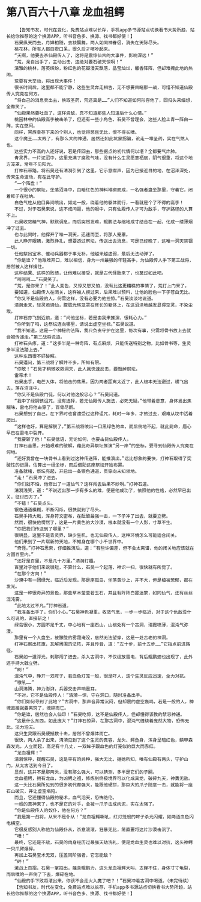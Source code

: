 # 第八百六十八章 龙血祖鳄
        【告知书友，时代在变化，免费站点难以长存，手机app多书源站点切换看书大势所趋，站长给你推荐的这个换源APP，听书音色多、换源、找书都好使！】
       石昊纵天而去，月婵相随，衣袂飘舞，两人如同神眷侣，消失在天际尽头。
       桃花林，所有人都目瞪口呆，很久后才喧吵起来。
       “天啊，他要去杀仙殿传人了，这将是震惊仙古的大事件，影响深远！”
       “荒，亲自出手了，主动出击，这绝对要石破天惊啊！”
       清雅的桃林，落英缤纷，粉红色的花瓣漫天飘落，晶莹灿烂，馨香阵阵，但却难掩此地的热闹。
       荒要有大举动，将出现大事件！
       很长时间后，这里都不能宁静，这些生灵奔走相告，无不想要目睹那一战，可惜不知道仙殿传人究竟在何方。
       “将自己的消息卖出去，换取圣药，荒还真是……”人们不知道如何形容他了，回归头来细想，全都笑了。
       “仙殿果然要吐血了，这样资敌，真不知道那些人知道后什么心情。”
       桃园林中的仙殿高手被击杀了，但还有一些小角色，石昊不曾理会，这些人脸上青一阵白一阵，实在憋闷。
       同样，冥族幸存下来的个别人，也觉得憋屈无比，恨不得长啸。
       这个魔王……太贱了，有那么大的神通，居然还如此坑蒙拐骗，讹走一堆圣药，实在气煞人也。
       这些实力不高的人还好说，若是传回去，那些据点的初代情何以堪？全都要气炸肺。
       青灵界，一片泥沼中，这里充满了腐败气味，没有什么生灵愿意栖居，阴气很重，将这个地方笼罩，常年不见阳光。
       打神石带路，将石昊还有清漪引到了这里。它示意噤声，因为已接近目的地，在沼泽深处，传来生命波动，有在此守护。
       “一个阵盘！”
       一个很小的祭坛，坐落沼泽中，由暗红色的神料堆砌而成，一名强者盘坐那里，守着它，闭着眸子在吐纳。
       白色气柱从他口鼻间喷出，如龙一般，绕着他的躯体而行，一看就是个了不得的高手！
       不过，对于石昊来说，这不成问题，他的眼中，只有仙殿传人才可为敌手，守护路径的人算不上。
       石昊收敛精气神，默默调息，而后突然发难，鲲鹏法与缩地成寸结合在一起，化成一缕薄烟冲了过去。
       也与此同时，他撑开了唯一洞天，迅速而至，将那人笼罩。
       此人睁开眼睛，激烈挣扎，想要透过祭坛，传送出去消息，可是已经晚了，这唯一洞天禁锢一切。
       任他祭出宝术、催动兵器都于事无补，他越来越虚弱，最后无法动弹了。
       “你是谁？”他艰难开口，难以相信，身为一州最强的年轻高手，为仙殿传人手下第三战将，居然被人这样擒住。
       这种结果、这样的败绩，让他难以接受，就是古代怪胎来了，也莫过如此吧。
       “呵呵呵……”石昊笑了。
       “荒，是你来了！”此人变色，又惊又怒又怕，没有比这更糟糕的事情了，荒打上门来了。
       要知道，仙殿传人在闭关，这样被人摸过来，后果难以预料，让他的脸色一下子苍白无比。
       “你又不是仙殿的人，何需这样，没有必要为他担惊。”石昊淡淡地说道。
       清漪走来，轻灵若谪仙，朦胧光辉笼罩在修长的躯体上，在这沼泽地越发显得空灵，不染尘埃。
       打神石亦飞到近前，道：“问他坐标，若是由我来推演，很耗心力。”
       “你听到了吗，这祭坛连向哪里，请说出虚空坐标。”石昊说道。
       “我不知道，这是一个神秘的法阵，我只负责守护在这里，每次有事，只需将骨书放上去就会被传递走。”第三战将说道。
       打神石头疼，道：“这多半是一种奇阵，有点麻烦，只能传送特别之物，比如骨书等，生灵多半没法踏上去。”
       这种东西很不好破解。
       石昊逼问，第三战将了解并不多，所知有限。
       “你敢！”石昊才稍微收敛洞天，此人就快速反击，要毁掉祭坛。
       雷帝术！
       石昊出手，电芒入体，将他击的焦黑，因为两者距离太近了，此人根本无法避过，横飞出去，落在沼泽中。
       “你又不是仙殿门徒，何以对他这般忠心？”石昊问道。
       “我中了绿铜锈诅咒，没有选择，若无仙殿传人施法，必死无疑。”他带着悲意，身体发出焦糊味，雷电将他击穿了，百骨尽断。
       石昊想到了自己，在下界时也曾遭受过这种诅咒，耗时一年多，才熬过去，艰难从坟中活着爬出。
       “这样也好，算是解脱了。”第三战将咳出一口黑绿色的血，而后倒地不起，就此毙命，眉心早已在雷电中裂开。
       “我要斩了他！”石昊低语，无论如何，也要击毙仙殿传人。
       打神石苦思，开始艰难的破解，藉此奇异祭坛推演“另一岸”的坐标，要寻到仙殿传人究竟在何地。
       “还好我曾在一块骨书上看到过这种传送阵，能推演出。”远比想象的要快，打神石取得了突破性的进展，估算出一组坐标，而后借助这座祭坛开始布置。
       准备就绪，祭坛亮起，开启出一条银色通道，贯穿向未知领地。
       “走！”石昊冲了进去。
       “你们就不怕，他修出了一道仙气？这样闯去后果不妙啊。”打神石道。
       清漪浅笑，道：“不说迈出那一步有多么的难，便是他成功了，依照他的性格，必然早已出关，征讨四方了。”
       “不错！”石昊点头。
       银色通道模糊，不断闪烁，很快就到了尽头。
       石昊手持大戟，浑身符文密布，在酝酿最强一击，一下子冲了出去，就要立劈。
       然而，很快他愕然了，这是一片黄色的大沙漠，根本就没有一个人影，寸草不生。
       “你把我们传送到了哪里？”
       很明显，这里不是青灵界，缺少生机，也无仙殿传人，这种环境怎么可能适合闭关。
       他们来到了一片崭新的天地，不知身在哪个小千世界中。
       “奇怪。”打神石思索，仔细推演后，道：“有些许偏差，但不会太离谱，他的闭关地应该就在方圆百里内。”
       “还好是百里，不是几十万里。”清漪打趣。
       百里对于他们来说很短，不算什么，石昊一个起落，神识一扫，很快就有所觉了。
       “在那个方向！”
       沙漠中有一团绿光，临近后发现，那是座孤岛，坐落黄沙上，并不大，但是植被葱郁，都在发光。
       这是一种很奇异的景色，那些草木莹莹若玉石，并且有阵阵白雾迷蒙，如同仙气，还有丝丝混沌雾。
       “此地太过不凡。”打神石道。
       “我准备出手了，你们小心。”石昊神色凝重，收敛气息，一步一步临近，对于这个仇敌没什么可说的，直接斩之！
       绿岛很小，方圆不足千丈，中心地有一座石山，山根处有一个古洞，瑞霞喷薄，混沌气弥漫。
       那里有一个人盘坐，被朦胧的雾霭淹没，居然无法望穿，这是一处古老的神洞。
       打神石祭出阵旗，瓦解周围的法阵，并且传音，道：“左十步，前十五步……”它指点前进路径。
       石昊如一道浮光，刹那闯了进去，杀入古洞中，不仅绽放雷电，背后鲲鹏翅也出现了，此外还手持大戟立劈。
       “刷！”
       混沌气中，睁开一双眸子，若血色灯笼一般，很是吓人，这个生灵反应迅速，全力对抗。
       “嗷吼……”
       山洞沸腾，神力澎湃，兵器交击声响震耳。
       “不对，它不是仙殿传人！”清漪一惊，守在洞口，随时准备出手。
       “你们如何寻到了此地？”古洞中，那声音异常沉闷，但却震的虚空轰鸣，若是一般的人，神魂直接就要离窍了，魂碎而亡。
       “你是谁，居然也会人仙印！”石昊吃惊，这不是仙殿传人，但却懂得该教的禁忌神通。
       “这是什么东西，如此庞大？”打神石惊异，在那古洞中，混沌气缠绕着庞然大物，恐怖无比，法力滔天。
       这只生灵跟石昊硬撼数十击，居然不曾爆体而亡。
       很快，两人杀了出来，清漪见到了这个生灵的真容，龙头、鳄鱼身，浑身呈暗红色，鳞甲森森发光，人立而起，高足有十几丈，一双眸子跟血色的灯笼似的巨大而赤红。
       “龙血祖鳄！”
       清漪惊呼，提醒石昊，这是罕有的异种，强大无比，据她所知，唯有仙殿有两头，守护山门，从太古活到今日了。
       显然，这并不是那两头，没有那么强大，可以猜测，多半是它们的子嗣。
       龙血祖鳄，拥有龙血，为凶鳄之祖，修炼到终极境界可以化成真龙，破碎九天，神勇无敌。
       这一头比石昊所见到的很多初代都强大，能跟他硬拼，那巨大的爪子随意一击，就能将一座石山破灭，并让虚空塌陷。
       而且，它还懂得仙殿的秘术，血气滔天，恐怖绝伦。
       一般的真神来了，也不是它的对手，会被一爪子击成肉泥，实在太强了。
       “你是仙殿传人的奴仆，他在何方？”
       “我是第一战将，从来不是仆从！”龙血祖鳄嘶吼，红灯笼般的眸子杀光闪耀，如两道血色闪电横空。
       它很反感别人称他为仙殿仆从，杀意滚滚，狂暴无比，简直要将这片沙漠击沉了。
       “噗！”
       最终，它还是不敌，石昊的肉身经历过最强天劫洗礼，便是龙血生灵也难以对抗，这头神鳄一只爪臂爆碎。
       再加上石昊宝术无双，压盖同阶强者，它怎能敌？
       “砰！”
       激战上百招，石昊一掌拍出，蕴含鲲鹏力，这头龙血祖鳄大叫，支撑不住，身体寸寸龟裂，而后噗的一声倒了下去，爆碎在地。
       “仙殿的手下败将滚出来，你该不会走火入魔了吧？！”石昊冲着古洞中喝道。（未完待续）
       【告知书友，时代在变化，免费站点难以长存，手机app多书源站点切换看书大势所趋，站长给你推荐的这个换源APP，听书音色多、换源、找书都好使！】